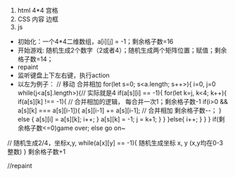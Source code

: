 1. html 4*4 宫格
2. CSS 内容 边框
3. js 
- 初始化：一个4*4二维数组，a[i][j] = -1；剩余格子数=16
- 开始游戏: 随机生成2个数字（2或者4）；随机生成两个矩阵位置；赋值；剩余格子数=14；
- repaint
- 监听键盘上下左右键，执行action
- 以左为例子：
// 移动 合并相加
for(let s=0; s<a.length; s++>){
    i=0, j=0
    while(j<a[s].length>){// 实际就是4
        if(a[s][i] == -1){
            for(let k=j, k<4; k++){
                if(a[s][k] !== -1){
                    // 合并相加的逻辑， 每合并一次1；剩余格子数-1
                    if(i>0 && a[s][k] === a[s][i-1]){
                        a[s][i-1] += a[s][i-1]; // 合并相加
                        剩余格子数--；
                    } else {
                        a[s][i] = a[s][k];
                        i++;
                    }
                    a[s][k] = -1;
                    j = k+1;
                }
            }
        }else{
            i++;
        }
    }
}
if(剩余格子数<=0)game over;
else go on~

// 随机生成2/4，坐标x,y, 
while(a[x][y] == -1){
    随机生成坐标 x, y (x,y均在0-3整数)
}
剩余格子数+1

//repaint

